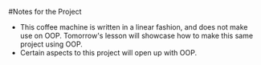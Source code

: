 #Notes for the Project

- This coffee machine is written in a linear fashion, and does 
not make use on OOP. Tomorrow's lesson will showcase how to make
this same project using OOP.
- Certain aspects to this project will open up with OOP.